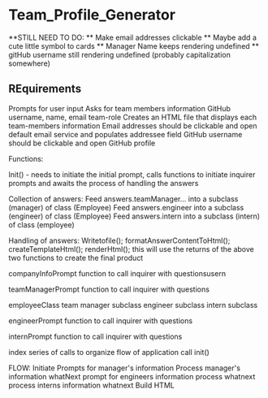 # Team_Profile_Generator


**STILL NEED TO DO: 
** Make email addresses clickable
** Maybe add a cute little symbol to cards
** Manager Name keeps rendering undefined
** gitHub username still rendering undefined (probably capitalization somewhere)


## REquirements
Prompts for user input
Asks for team members information
    GitHub username, name, email team-role
Creates an HTML file that displays each team-members information
Email addresses should be clickable and open default email service and populates addressee field 
GitHub username should be clickable and open GitHub profile



Functions:

Init() - needs to initiate the initial prompt, calls functions to initiate inquirer prompts and awaits the process of handling the answers

Collection of answers: 
    Feed answers.teamManager... into a subclass (manager) of class (Employee)
    Feed answers.engineer into a subclass (engineer) of class (Employee)
    Feed answers.intern into a subclass (intern) of class (employee)

Handling of answers:
    Writetofile();
    formatAnswerContentToHtml();
    createTemplateHtml();
    renderHtml(); this will use the returns of the above two functions to create the final product

companyInfoPrompt
    function to call inquirer with questionsusern

teamManagerPrompt
    function to call inquirer with questions

employeeClass
    team manager subclass
    engineer subclass
    intern subclass
    

engineerPrompt
    function to call inquirer with questions

internPrompt
    function to call inquirer with questions

index
    series of calls to organize flow of application
    call init()


FLOW:
    Initiate 
    Prompts for manager's information
    Process manager's information 
    whatNext
    prompt for engineers information
    process
    whatnext
    process interns information
    whatnext
    Build HTML


